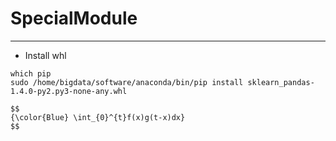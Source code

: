 # SpecialModule
---
- Install whl
```
which pip
sudo /home/bigdata/software/anaconda/bin/pip install sklearn_pandas-1.4.0-py2.py3-none-any.whl
```



```
$$
{\color{Blue} \int_{0}^{t}f(x)g(t-x)dx}
$$
```
